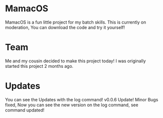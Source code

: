 
# MamacOS
MamacOS is a fun little project for my batch skills. This is currently on moderation,
You can download the code and try it yourself!

# Team
Me and my cousin decided to make this project today! I was originally started this project 2 months ago.

# Updates
You can see the Updates with the log command!
v0.0.6 Update!
Minor Bugs fixed,
Now you can see the new version on the log command,
see command updated!
